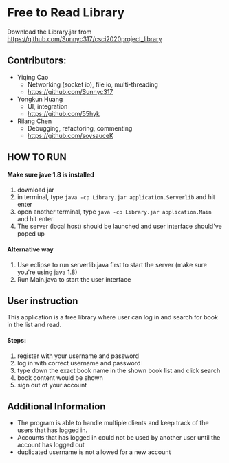 # Free to Read Library
Download the Library.jar from https://github.com/Sunnyc317/csci2020project_library

## Contributors: 
- Yiqing Cao 
  - Networking (socket io), file io, multi-threading
  - https://github.com/Sunnyc317
- Yongkun Huang 
  - UI, integration
  - https://github.com/55hyk
- Rilang Chen 
  - Debugging, refactoring, commenting
  - https://github.com/soysauceK

## HOW TO RUN
#### Make sure jave 1.8 is installed
1. download jar
2. in terminal, type `java -cp Library.jar application.Serverlib` and hit enter
3. open another terminal, type `java -cp Library.jar application.Main` and hit enter
4. The server (local host) should be launched and user interface should've poped up
#### Alternative way
1. Use eclipse to run serverlib.java first to start the server (make sure you're using java 1.8)
2. Run Main.java to start the user interface

## User instruction
This application is a free library where user can log in and search for book in the list and read. 
#### Steps: 
1. register with your username and password
2. log in with correct username and password
3. type down the exact book name in the shown book list and click search
4. book content would be shown
5. sign out of your account

## Additional Information
* The program is able to handle multiple clients and keep track of the users that has logged in. 
* Accounts that has logged in could not be used by another user until the account has logged out
* duplicated username is not allowed for a new account
